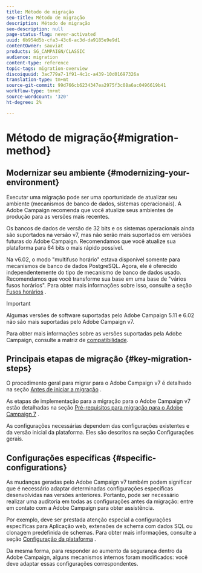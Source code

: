 ```yaml
---
title: Método de migração
seo-title: Método de migração
description: Método de migração
seo-description: null
page-status-flag: never-activated
uuid: 6b954d5b-cfa3-43c6-ac3d-da9185e9e9d1
contentOwner: sauviat
products: SG_CAMPAIGN/CLASSIC
audience: migration
content-type: reference
topic-tags: migration-overview
discoiquuid: 3ac779a7-1f91-4c1c-a439-10d01697326a
translation-type: tm+mt
source-git-commit: 99d766cb6234347ea2975f3c08a6ac0496619b41
workflow-type: tm+mt
source-wordcount: '320'
ht-degree: 2%

---
```



# Método de migração{#migration-method}

## Modernizar seu ambiente {#modernizing-your-environment}

Executar uma migração pode ser uma oportunidade de atualizar seu ambiente (mecanismos de banco de dados, sistemas operacionais). A Adobe Campaign recomenda que você atualize seus ambientes de produção para as versões mais recentes.

Os bancos de dados de versão de 32 bits e os sistemas operacionais ainda são suportados na versão v7, mas não serão mais suportados em versões futuras do Adobe Campaign. Recomendamos que você atualize sua plataforma para 64 bits o mais rápido possível.

Na v6.02, o modo &quot;multifuso horário&quot; estava disponível somente para mecanismos de banco de dados PostgreSQL. Agora, ele é oferecido independentemente do tipo de mecanismo de banco de dados usado. Recomendamos que você transforme sua base em uma base de &quot;vários fusos horários&quot;. Para obter mais informações sobre isso, consulte a seção [Fusos horários](../../migration/using/general-configurations.md#time-zones) .

>[!IMPORTANT]
>
>Algumas versões de software suportadas pelo Adobe Campaign 5.11 e 6.02 não são mais suportadas pelo Adobe Campaign v7.
>
>Para obter mais informações sobre as versões suportadas pela Adobe Campaign, consulte a matriz de [compatibilidade](../../rn/using/compatibility-matrix.md).

## Principais etapas de migração {#key-migration-steps}

O procedimento geral para migrar para o Adobe Campaign v7 é detalhado na seção [Antes de iniciar a migração](../../migration/using/before-starting-migration.md) .

As etapas de implementação para a migração para o Adobe Campaign v7 estão detalhadas na seção [Pré-requisitos para migração para o Adobe Campaign 7](../../migration/using/prerequisites-for-migration-to-adobe-campaign-7.md) .

As configurações necessárias dependem das configurações existentes e da versão inicial da plataforma. Eles são descritos na seção Configurações [](../../migration/using/general-configurations.md) gerais.

## Configurações específicas {#specific-configurations}

As mudanças geradas pelo Adobe Campaign v7 também podem significar que é necessário adaptar determinadas configurações específicas desenvolvidas nas versões anteriores. Portanto, pode ser necessário realizar uma auditoria em todas as configurações antes da migração: entre em contato com a Adobe Campaign para obter assistência.

Por exemplo, deve ser prestada atenção especial a configurações específicas para Aplicação web, extensões de schema com dados SQL ou clonagem predefinida de schemas. Para obter mais informações, consulte a seção [Configuração da plataforma](../../migration/using/configuring-your-platform.md) .

Da mesma forma, para responder ao aumento da segurança dentro da Adobe Campaign, alguns mecanismos internos foram modificados: você deve adaptar essas configurações correspondentes.
